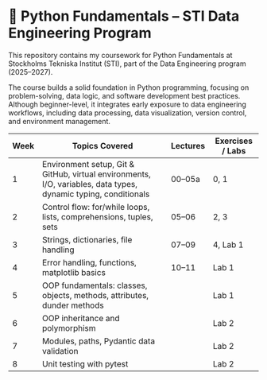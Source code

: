 # 🐍 Python Fundamentals – STI Data Engineering Program

This repository contains my coursework for Python Fundamentals at Stockholms Tekniska Institut (STI), part of the Data Engineering program (2025–2027).

The course builds a solid foundation in Python programming, focusing on problem-solving, data logic, and software development best practices. Although beginner-level, it integrates early exposure to data engineering workflows, including data processing, data visualization, version control, and environment management.

| **Week** | **Topics Covered**                                                                                              | **Lectures** | **Exercises / Labs** |
| -------- | --------------------------------------------------------------------------------------------------------------- | ------------ | -------------------- |
| 1        | Environment setup, Git & GitHub, virtual environments, I/O, variables, data types, dynamic typing, conditionals | 00–05a       | 0, 1                 |
| 2        | Control flow: for/while loops, lists, comprehensions, tuples, sets                                              | 05–06        | 2, 3                 |
| 3        | Strings, dictionaries, file handling                                                                            | 07–09        | 4, Lab 1             |
| 4        | Error handling, functions, matplotlib basics                                                                    | 10–11        | Lab 1                |
| 5        | OOP fundamentals: classes, objects, methods, attributes, dunder methods                                         |              | Lab 1                |
| 6        | OOP inheritance and polymorphism                                                                                |              | Lab 2                |
| 7        | Modules, paths, Pydantic data validation                                                                        |              | Lab 2                |
| 8        | Unit testing with pytest                                                                                        |              | Lab 2                |
